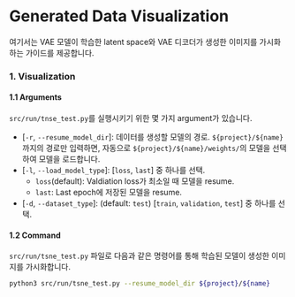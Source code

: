 # Generated Data Visualization
여기서는 VAE 모델이 학습한 latent space와 VAE 디코더가 생성한 이미지를 가시화하는 가이드를 제공합니다.

### 1. Visualization
#### 1.1 Arguments
`src/run/tnse_test.py`를 실행시키기 위한 몇 가지 argument가 있습니다.
* [`-r`, `--resume_model_dir`]: 데이터를 생성할 모델의 경로. `${project}/${name}`까지의 경로만 입력하면, 자동으로 `${project}/${name}/weights/`의 모델을 선택하여 모델을 로드합니다.
* [`-l`, `--load_model_type`]: [`loss`, `last`] 중 하나를 선택.
    * `loss`(default): Valdiation loss가 최소일 때 모델을 resume.
    * `last`: Last epoch에 저장된 모델을 resume.
* [`-d`, `--dataset_type`]: (default: `test`) [`train`, `validation`, `test`] 중 하나를 선택.


#### 1.2 Command
`src/run/tsne_test.py` 파일로 다음과 같은 명령어를 통해 학습된 모델이 생성한 이미지를 가시화합니다.
```bash
python3 src/run/tsne_test.py --resume_model_dir ${project}/${name}
```
